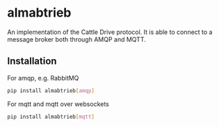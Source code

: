 # almabtrieb

An implementation of the Cattle Drive protocol. It is able to connect to a message broker both through AMQP and MQTT.

## Installation

For amqp, e.g. RabbitMQ

```bash
pip install almabtrieb[amqp]
```

For mqtt and mqtt over websockets

```bash
pip install almabtrieb[mqtt]   
```
